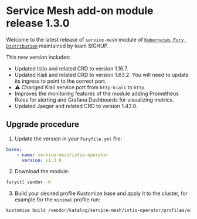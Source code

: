 # Service Mesh add-on module release 1.3.0

Welcome to the latest release of `service-mesh` module of [`Kubernetes Fury Distribution`](https://github.com/sighupio/fury-distribution) maintained by team SIGHUP.

This new version includes:

- Updated Istio and related CRD to version 1.16.7.
- Updated Kiali and related CRD to version 1.63.2. You will need to update its ingress to point to the correct port.
- :warning: Changed Kiali service port from `http-kiali` to `http`.
- Improves the monitoring features of the module adding Prometheus Rules for alerting and Grafana Dashboards for visualizing metrics.
- Updated Jaeger and related CRD to version 1.43.0.

## Upgrade procedure

1. Update the version in your `Furyfile.yml` file:

```yaml
bases:
    - name: service-mesh/istio-operator
      version: v1.3.0
```

2. Download the module:

```bash
furyctl vendor -H
```

3. Build your desired profile Kustomize base and apply it to the cluster, for example for the `minimal` profile run:

```bash
kustomize build /vendor/katalog/service-mesh/istio-operator/profiles/minimal | kubectl apply -f
```
